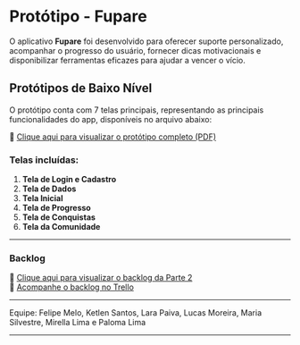 # Protótipo - Fupare

O aplicativo **Fupare** foi desenvolvido para oferecer suporte personalizado, acompanhar o progresso do usuário, fornecer dicas motivacionais e disponibilizar ferramentas eficazes para ajudar a vencer o vício.

## Protótipos de Baixo Nível

O protótipo conta com 7 telas principais, representando as principais funcionalidades do app, disponíveis no arquivo abaixo:

📄 [Clique aqui para visualizar o protótipo completo (PDF)](https://github.com/ketlenrss/prototipo-fupare/blob/main/prototipo/prototipo-fupare%20(1).pdf)

### Telas incluídas:
1. **Tela de Login e Cadastro**
2. **Tela de Dados**
3. **Tela Inicial**
4. **Tela de Progresso**
5. **Tela de Conquistas**
6. **Tela da Comunidade**

---

### Backlog

📌 [Clique aqui para visualizar o backlog da Parte 2](backlog.md)  
📌 [Acompanhe o backlog no Trello](https://trello.com/invite/b/67ede5c34f0ca1c024522bfc/ATTIc1a547f440a3c026086cfac3c25d9ded1DA4F184/metodos-ageis)

---

Equipe: Felipe Melo, Ketlen Santos, Lara Paiva, Lucas Moreira, Maria Silvestre, Mirella Lima e Paloma Lima

---



